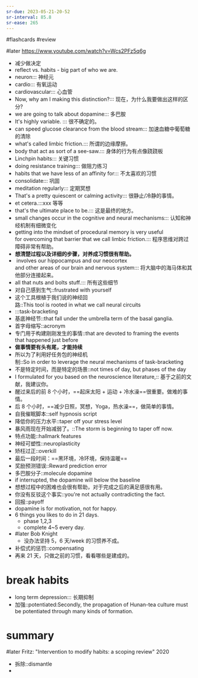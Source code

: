 ```yaml
---
sr-due: 2023-05-21-20-52
sr-interval: 85.8
sr-ease: 265
---
```


#flashcards 
#review

#later https://www.youtube.com/watch?v=Wcs2PFz5q6g
- 减少做决定
- reflect  vs. habits - big part of who we are.
- neuron::: 神经元 <!--SR:!2023-06-06-15-15,96.6,245!2023-05-10-13-50,79.6,245-->
- cardio::: 有氧运动 <!--SR:!2023-04-20-07-26,70,250!2023-03-28-09-22,36.4,185-->
- cardiovascular::: 心血管 <!--SR:!2023-04-23-20-39,61.9,210!2023-04-05-08-40,12.4,130-->
- Now, why am I making this distinction?::: 现在，为什么我要做出这样的区分? <!--SR:!2023-05-25-01-48,91.5,250!2023-06-19-07-55,98.8,225-->
- we are going to talk about dopamine::: 多巴胺 <!--SR:!2023-04-25-11-59,72.5,250!2023-05-10-15-36,70.2,230-->
- It's highly variable. ::: 很不确定的。 <!--SR:!2023-05-29-14-09,91.1,245!2023-04-12-23-52,44.5,185-->
- can speed glucose clearance from the blood stream::: 加速血糖中葡萄糖的清除 <!--SR:!2023-07-08-16-55,108.3,230!2023-06-28-06-25,101.5,225-->
- what's called limbic friction.::: 所谓的边缘摩擦。 <!--SR:!2023-05-22-17-10,90,250!2023-04-07-07-39,51.3,205-->
- body that act as sort of a see-saw.::: 身体的行为有点像跷跷板 <!--SR:!2023-05-25-04-32,90.2,245!2023-07-01-12-21,108.5,225-->
- Linchpin habits::: 关键习惯 <!--SR:!2023-06-03-02-07,95.6,245!2023-04-22-17-37,41.9,165-->
- doing resistance training::: 做阻力练习 <!--SR:!2023-07-26-15-53,126.3,250!2023-05-26-11-06,70.8,225-->
- habits that we have less of an affinity for::: 不太喜欢的习惯 <!--SR:!2023-05-14-05-27,83.8,250!2023-03-27-15-51,16.9,130-->
- consolidate::: 巩固 <!--SR:!2023-03-24-17-22,11,210!2023-06-08-02-29,103.4,265-->
- meditation regularly::: 定期冥想 <!--SR:!2023-04-03-16-53,61,265!2023-06-07-13-12,90,225-->
- That's a pretty quiescent or calming activity::: 很静止/冷静的事情。 <!--SR:!2023-05-11-13-59,80.6,245!2023-04-09-10-50,16.5,145-->
- et cetera.:::xxx 等等 <!--SR:!2023-04-18-12-15,68.2,245!2023-06-22-21-33,100.3,225-->
- that's the ultimate place to be.::: 这是最终的地方。 <!--SR:!2023-06-09-01-07,92.7,230!2023-06-15-03-13,95.5,225-->
- small changes occur in the cognitive and neural mechanisms::: 认知和神经机制有细微变化 <!--SR:!2023-05-17-18-16,85.8,245!2023-04-29-10-47,44.4,185-->
- getting into the mindset of procedural memory is very useful for overcoming that barrier that we call limbic friction.::: 程序思维对跨过障碍非常有帮助。 <!--SR:!2023-05-06-00-23,80,250!2023-05-08-14-05,77.6,245-->
- **想清楚过程以及详细的步骤，对养成习惯很有帮助。**
-  involves our hippocampus and our neocortex and other areas of our brain and nervous system::: 将大脑中的海马体和其他部分连接起来。 <!--SR:!2023-06-06-13-51,88.1,210!2023-05-16-06-33,66.8,185-->
- all that nuts and bolts stuff.::: 所有这些细节 <!--SR:!2023-06-04-16-29,100.7,265!2023-05-25-12-25,71.5,185-->
- 对自己感到生气::frustrated with yourself <!--SR:!2023-04-04-05-56,28.8,172-->
- 这个工具根植于我们说的神经回路::This tool is rooted in what we call neural circuits <!--SR:!2023-03-28-23-47,51.2,232-->
- :::task-bracketing <!--SR:!2023-04-14-09-22,74.3,272!2023-04-27-14-51,71.6,232-->
- 基底神经节::that fall under the umbrella term of the basal ganglia. <!--SR:!2023-03-24-04-26,32.2,172-->
- 首字母缩写::acronym <!--SR:!2023-03-30-23-30,11.1,130-->
- 专门用于构建刚刚发生的事情::that are devoted to framing the events that happened just before <!--SR:!2023-04-02-05-18,20.5,130-->
- **做事情要有头有尾，才能持续**
- 所以为了利用好任务包的神经机制::So in order to leverage the neural mechanisms of task-bracketing <!--SR:!2023-05-08-14-38,70.1,212-->
- 不是特定时间，而是特定的场景::not times of day, but phases of the day <!--SR:!2023-04-18-19-32,31.1,172-->
- I formulated for you based on the neuroscience literature,:: 基于之前的文献，我建议你。 <!--SR:!2023-05-05-15-36,75.2,232-->
- 醒过来后的前 8 个小时，==起床太阳 + 运动 + 冷水澡==很重要。做难的事情。
- 后 8 个小时，==减少日照，冥想，Yoga，热水澡==，做简单的事情。
- 自我催眠脚本::self hypnosis script <!--SR:!2023-03-25-11-27,15,130-->
- 降低你的压力水平::taper off your stress level <!--SR:!2023-05-11-02-32,49.7,172-->
- 暴风雨现在开始减弱了。::The storm is beginning to taper off now.  <!--SR:!2023-05-05-10-03,49.8,208-->
- 特点功能::hallmark features <!--SR:!2023-04-01-15-15,26.4,130-->
- 神经可塑性::neuroplasticity <!--SR:!2023-06-13-13-12,81.6,192-->
- 矫枉过正::overkill <!--SR:!2023-03-31-17-57,19.9,172-->
- 最后一段时间：==黑环境，冷环境，保持温暖==
- 奖励预测错误::Reward prediction error <!--SR:!2023-05-17-11-04,82.5,232-->
- 多巴胺分子::molecule dopamine <!--SR:!2023-05-19-05-07,65.2,192-->
- if interrupted, the dopamine will below the baseline
- 想想过程中的困难也会很有帮助，对于完成之后的满足感很有用。
- 你没有反驳这个事实::you're not actually contradicting the fact. <!--SR:!2023-04-16-08-32,28.7,147-->
- 回报::payoff <!--SR:!2023-04-06-23-28,38.5,187-->
- dopamine is for motivation, not for happy.
- 6 things you likes to do in 21 days.
	- phase 1,2,3
	- complete 4~5 every day.
- #later Bob Knight
	- 没办法坚持 5，6 天/week 的习惯养不成。
- 补偿式的惩罚::compensating <!--SR:!2023-03-28-02-35,11.4,130-->
- 再来 21 天，只做之前的习惯，看看哪些是建成的。
# break habits
- long term depression::: 长期抑制 <!--SR:!2023-07-03-10-47,109.4,227!2023-06-26-19-19,104.2,227-->
- 加强::potentiated:Secondly, the propagation of Hunan-tea culture must be potentiated through many kinds of formation.  <!--SR:!2023-04-12-21-45,23.4,167-->

# summary
#later Fritz: "Intervention to modify habits: a scoping review"      2020


- 拆除::dismantle <!--SR:!2023-04-02-13-54,34.1,147-->
- 


